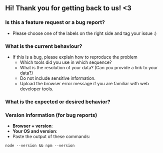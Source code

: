 ## Hi! Thank you for getting back to us! <3

### Is this a feature request or a bug report? 
* Please choose one of the labels on the right side and tag your issue :)

### What is the current behaviour?

* If this is a bug, please explain how to reproduce the problem 
    * Which tools did you use in which sequence?
    * What is the resolution of your data? (Can you provide a link to your data?)
    * Do not include sensitive information.
    * Upload the browser error message if you are familiar with web developer tools.


### What is the expected or desired behavior?

### Version information (for bug reports)

* **Browser + version**:
* **Your OS and version**:
* Paste the output of these commands:
```
node --version && npm --version
```

